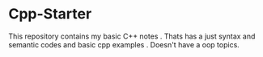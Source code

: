 # Cpp-Starter
This repository contains  my basic C++ notes . Thats has a just syntax and semantic codes and basic cpp examples . Doesn't have a oop topics. 
